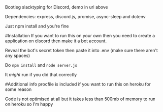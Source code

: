 Bootleg slacktyping for Discord, demo in url above

Dependencies: express, discord.js, promise, async-sleep and dotenv

Just npm install and you're fine

#Installation
If you want to run this on your own then you need to create a application on discord then make it a bot account.

Reveal the bot's secret token then paste it into .env (make sure there aren't any spaces)

Do `npm install` and `node server.js`

It *might* run if you did that correctly

#Additional info
procfile is included if you want to run this on heroku for some reason

Code is not optimised at all but it takes less than 500mb of memory to run on heroku so I'm happy